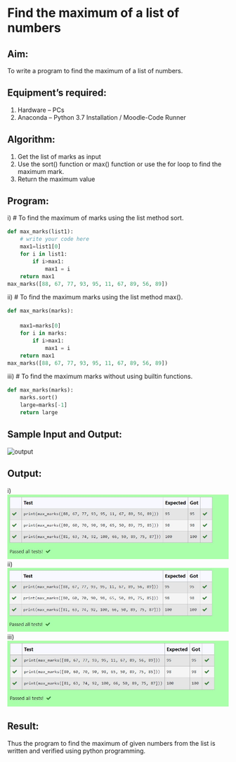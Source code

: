 # Find the maximum of a list of numbers
## Aim:
To write a program to find the maximum of a list of numbers.
## Equipment’s required:
1.	Hardware – PCs
2.	Anaconda – Python 3.7 Installation / Moodle-Code Runner
## Algorithm:
1.	Get the list of marks as input
2.	Use the sort() function or max() function or use the for loop to find the maximum mark.
3.	Return the maximum value
## Program:

i)	# To find the maximum of marks using the list method sort.
```Python
def max_marks(list1):
    # write your code here
    max1=list1[0]
    for i in list1:
        if i>max1:
            max1 = i
    return max1
max_marks([88, 67, 77, 93, 95, 11, 67, 89, 56, 89])
```

ii)	# To find the maximum marks using the list method max().
```Python
def max_marks(marks):

    max1=marks[0]
    for i in marks:
        if i>max1:
            max1 = i
    return max1
max_marks([88, 67, 77, 93, 95, 11, 67, 89, 56, 89])
```

iii) # To find the maximum marks without using builtin functions.
```Python
def max_marks(marks):
    marks.sort()
    large=marks[-1]
    return large
```
## Sample Input and Output:
![output](./img/max_marks1.jpg) 

## Output:
i)
![output1](./output1.jpg)
ii)
![output2](./output2.jpg)
iii)
![output3](./output3.jpg)
## Result:
Thus the program to find the maximum of given numbers from the list is written and verified using python programming.